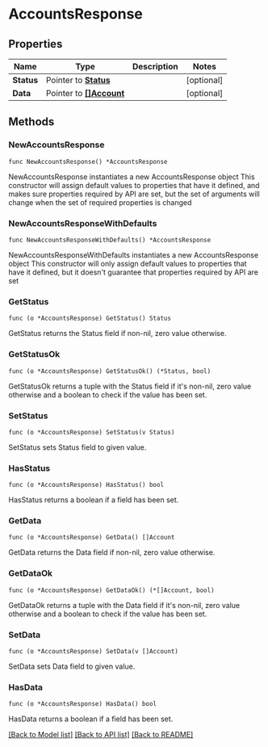 # AccountsResponse

## Properties

Name | Type | Description | Notes
------------ | ------------- | ------------- | -------------
**Status** | Pointer to [**Status**](Status.md) |  | [optional] 
**Data** | Pointer to [**[]Account**](Account.md) |  | [optional] 

## Methods

### NewAccountsResponse

`func NewAccountsResponse() *AccountsResponse`

NewAccountsResponse instantiates a new AccountsResponse object
This constructor will assign default values to properties that have it defined,
and makes sure properties required by API are set, but the set of arguments
will change when the set of required properties is changed

### NewAccountsResponseWithDefaults

`func NewAccountsResponseWithDefaults() *AccountsResponse`

NewAccountsResponseWithDefaults instantiates a new AccountsResponse object
This constructor will only assign default values to properties that have it defined,
but it doesn't guarantee that properties required by API are set

### GetStatus

`func (o *AccountsResponse) GetStatus() Status`

GetStatus returns the Status field if non-nil, zero value otherwise.

### GetStatusOk

`func (o *AccountsResponse) GetStatusOk() (*Status, bool)`

GetStatusOk returns a tuple with the Status field if it's non-nil, zero value otherwise
and a boolean to check if the value has been set.

### SetStatus

`func (o *AccountsResponse) SetStatus(v Status)`

SetStatus sets Status field to given value.

### HasStatus

`func (o *AccountsResponse) HasStatus() bool`

HasStatus returns a boolean if a field has been set.

### GetData

`func (o *AccountsResponse) GetData() []Account`

GetData returns the Data field if non-nil, zero value otherwise.

### GetDataOk

`func (o *AccountsResponse) GetDataOk() (*[]Account, bool)`

GetDataOk returns a tuple with the Data field if it's non-nil, zero value otherwise
and a boolean to check if the value has been set.

### SetData

`func (o *AccountsResponse) SetData(v []Account)`

SetData sets Data field to given value.

### HasData

`func (o *AccountsResponse) HasData() bool`

HasData returns a boolean if a field has been set.


[[Back to Model list]](../README.md#documentation-for-models) [[Back to API list]](../README.md#documentation-for-api-endpoints) [[Back to README]](../README.md)


